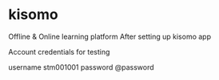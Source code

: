 # kisomo
Offline &amp; Online learning platform 
After setting up kisomo app

Account credentials for testing

username  stm001001
password  @password
